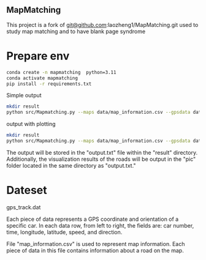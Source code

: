 ## MapMatching
This project is a fork of git@github.com:laozheng1/MapMatching.git
used to study map matching and to have blank page syndrome

# Prepare env
```bash
conda create -n mapmatching  python=3.11
conda activate mapmatching
pip install -r requirements.txt
```
Simple output
```bash
mkdir result
python src/Mapmatching.py --maps data/map_information.csv --gpsdata data/gps_track.dat --output result/output.txt
```

output with plotting
```bash
mkdir result
python src/Mapmatching.py --maps data/map_information.csv --gpsdata data/gps_track.dat --output result/output.txt
```


The output will be stored in the "output.txt" file within the "result" directory. Additionally, the visualization results of the roads will be output in the "pic" folder located in the same directory as "output.txt."

# Dateset
gps_track.dat

Each piece of data represents a GPS coordinate and orientation of a specific car. In each data row, from left to right, the fields are: car number, time, longitude, latitude, speed, and direction.

File "map_information.csv" is used to represent map information. 
Each piece of data in this file contains information about a road on the map.